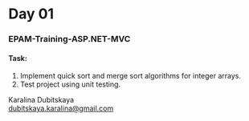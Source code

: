# Day 01
### EPAM-Training-ASP.NET-MVC

#### Task:
1. Implement quick sort and merge sort algorithms for integer arrays.
2. Test project using unit testing.

Karalina Dubitskaya                                                                                                   
dubitskaya.karalina@gmail.com
